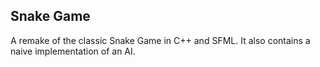 ## Snake Game

A remake of the classic Snake Game in C++ and SFML.
It also contains a naive implementation of an AI.

